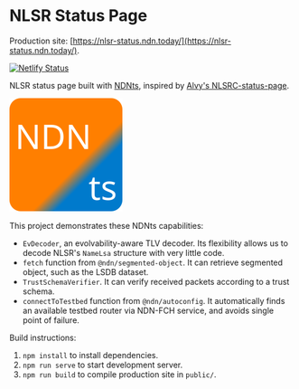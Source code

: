 # NLSR Status Page

Production site: [https://nlsr-status.ndn.today/](https://nlsr-status.ndn.today/).

[![Netlify Status](https://api.netlify.com/api/v1/badges/39272f39-d775-4314-8573-6d70ee8d8a7a/deploy-status)](https://nlsr-status.ndn.today/)

NLSR status page built with [NDNts](https://yoursunny.com/p/NDNts/), inspired by [Alvy's NLSRC-status-page](https://github.com/alvyC/NLSR-status-page).

![NDNts logo](public/logo.svg)

This project demonstrates these NDNts capabilities:

* `EvDecoder`, an evolvability-aware TLV decoder.
  Its flexibility allows us to decode NLSR's `NameLsa` structure with very little code.
* `fetch` function from `@ndn/segmented-object`.
  It can retrieve segmented object, such as the LSDB dataset.
* `TrustSchemaVerifier`.
  It can verify received packets according to a trust schema.
* `connectToTestbed` function from `@ndn/autoconfig`.
  It automatically finds an available testbed router via NDN-FCH service, and avoids single point of failure.

Build instructions:

1. `npm install` to install dependencies.
2. `npm run serve` to start development server.
3. `npm run build` to compile production site in `public/`.
